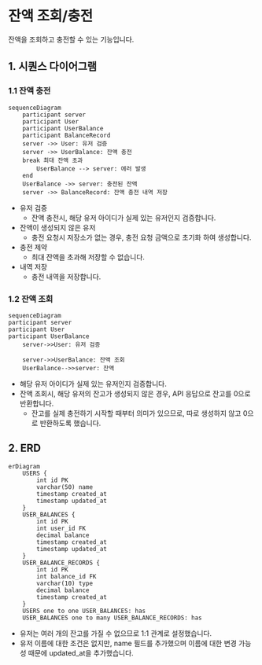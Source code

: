# 잔액 조회/충전

잔액을 조회하고 충전할 수 있는 기능입니다.

## 1. 시퀀스 다이어그램

### 1.1 잔액 충전

```mermaid
sequenceDiagram
    participant server
    participant User
    participant UserBalance
    participant BalanceRecord
    server ->> User: 유저 검증
    server ->> UserBalance: 잔액 충전
    break 최대 잔액 초과
        UserBalance --> server: 에러 발생
    end
    UserBalance ->> server: 충전된 잔액
    server ->> BalanceRecord: 잔액 충전 내역 저장
```
- 유저 검증
  - 잔액 충전시, 해당 유저 아이디가 실제 있는 유저인지 검증합니다.
- 잔액이 생성되지 않은 유저
  - 충전 요청시 저장소가 없는 경우, 충전 요청 금액으로 초기화 하여 생성합니다.
- 충전 제약 
  - 최대 잔액을 초과해 저장할 수 없습니다.
- 내역 저장
  - 충전 내역을 저장합니다.
  
### 1.2 잔액 조회

```mermaid
sequenceDiagram
participant server
participant User
participant UserBalance
    server->>User: 유저 검증
    
    server->>UserBalance: 잔액 조회
    UserBalance-->>server: 잔액
```
- 해당 유저 아이디가 실제 있는 유저인지 검증합니다.
- 잔액 조회시, 해당 유저의 잔고가 생성되지 않은 경우, API 응답으로 잔고를 0으로 반환합니다.
    - 잔고를 실제 충전하기 시작할 때부터 의미가 있으므로, 따로 생성하지 않고 0으로 반환하도록 했습니다.

## 2. ERD
```mermaid
erDiagram
    USERS {
        int id PK
        varchar(50) name
        timestamp created_at
        timestamp updated_at
    }
    USER_BALANCES {
        int id PK
        int user_id FK
        decimal balance
        timestamp created_at
        timestamp updated_at
    }
    USER_BALANCE_RECORDS {
        int id PK
        int balance_id FK
        varchar(10) type
        decimal balance
        timestamp created_at
    }
    USERS one to one USER_BALANCES: has
    USER_BALANCES one to many USER_BALANCE_RECORDS: has
```
- 유저는 여러 개의 잔고를 가질 수 없으므로 1:1 관계로 설정했습니다.
- 유저 이름에 대한 조건은 없지만, name 필드를 추가했으며 이름에 대한 변경 가능성 때문에 updated_at을 추가했습니다.
